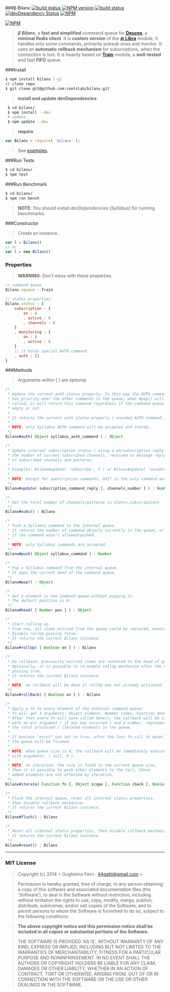 ###β Bilanx
[![build status](https://secure.travis-ci.org/rootslab/bilanx.png?branch=master)](http://travis-ci.org/rootslab/bilanx) 
[![NPM version](https://badge.fury.io/js/bilanx.png)](http://badge.fury.io/js/bilanx)
[![build status](https://david-dm.org/rootslab/bilanx.png)](https://david-dm.org/rootslab/bilanx)
[![devDependency Status](https://david-dm.org/rootslab/bilanx/dev-status.png)](https://david-dm.org/rootslab/spade#info=devDependencies)
[![NPM](https://nodei.co/npm/bilanx.png?downloads=true&stars=true)](https://nodei.co/npm/bilanx/)

[![NPM](https://nodei.co/npm-dl/bilanx.png)](https://nodei.co/npm/bilanx/)

> _**β Bilanx**_, a __fast and simplified__ command queue for __[Deuces](https://github.com/rootslab/deuces)__, a __minimal Redis client__. It is __custom version__ of the  __[♎ Libra](https://github.com/rootslab/libra)__ module, it handles only some commands, primarily pubsub ones and monitor.
> It uses an __automatic rollback mechanism__ for subscriptions, when the connection is lost.
> It is heavily based on __[Train](https://github.com/rootslab/train)__ module, a __well-tested__ and fast __FIFO__ queue.

###Install

```bash
$ npm install bilanx [-g]
// clone repo
$ git clone git@github.com:rootslab/bilanx.git
```
> __install and update devDependencies__:

```bash
 $ cd bilanx/
 $ npm install --dev
 # update
 $ npm update --dev
```
> __require__

```javascript
var Bilanx = require( 'bilanx' );
```
> See [examples](example/).

###Run Tests

```bash
$ cd bilanx/
$ npm test
```

###Run Benchmark

```bash
$ cd bilanx/
$ npm run bench
```
> __NOTE__: You should install _devDependencies_ (_Syllabus_) for running benchmarks.


###Constructor

> Create an instance.

```javascript
var l = Bilanx()
// or
var l = new Bilanx()
```

### Properties

> __WARNING__: Don't mess with these properties.

```javascript
// command queue
Bilanx.cqueue : Train

// status properties
Bilanx.status : {
    subscription : {
        on : 0
        , active : 0
        , channels : 0
    }
    , monitoring : {
        on : 0
        , active : 0
    }
    // it holds special AUTH command
    , auth : []
}
```

###Methods

> Arguments within [ ] are optional.

```javascript
/*
 * Update the current auth status property. In this way the AUTH command
 * has priority over the other commands in the queue; when #pop() will be
 * called, it will return this command regardless if the command queue is
 * empty or not.
 *
 * It returns the current auth status property ( encoded AUTH command ).
 *
 * NOTE: only Syllabus AUTH command will be accepted and stored.
 */
Bilanx#auth( Object syllabus_auth_command ) : Object

/*
 * Update internal subscription status ( using a un/subscription reply ), passing the command and
 * the number of current subscribed channels, received as message reply. It returns the total number
 * of subscribed channels and patterns.
 *
 * Examples: Bilanx#update( 'subscribe', 5 ) or Bilanx#update( 'unsubscribe', 3 )
 *
 * NOTE: Except for subscription commands, QUIT is the only command accepted in pubsub mode.
 */
Bilanx#update( subscription_command_reply [, channels_number ] ) : Number

/*
 * Get the total number of channels/patterns in status.subscriptions
 */
Bilanx#subs() : Bilanx

/*
 * Push a Syllabus command to the internal queue.
 * It returns the number of command objects currently in the queue, or -1
 * if the command wasn't allowed/pushed.
 *
 * NOTE: only Syllabus commands are accepted.
 */
Bilanx#push( Object syllabus_command ) : Number

/*
 * Pop a Syllabus command from the internal queue.
 * It pops the current head of the command queue.
 */
Bilanx#pop() : Object

/*
 * Get a element in the command queue without popping it.
 * The default position is 0.
 */
Bilanx#head( [ Number pos ] ) : Object

/*
 * Start rolling up.
 * From now, all items evicted from the queue could be restored, executing #rollBack().
 * Disable rollUp passing false.
 * It returns the current Bilanx instance.
 */
Bilanx#rollUp( [ Boolean on ] ) : Bilanx

/*
 * Do rollback; previously evicted items are restored to the head of queue.
 * Optionally, it is possible to re-enable rollUp mechanism after the rollBack,
 * passing true.
 * It returns the current Bilanx instance.
 * 
 * NOTE: no rollBack will be done if rollUp was not already activated.
 */
Bilanx#rollBack( [ Boolean on ] ) : Bilanx

/*
 * Apply a fn to every element of the internal command queue;
 * fn will get 3 arguments: Object element, Number index, Function done.
 * After that every fn will have called done(), the callback will be launched
 * with an err argument ( if any has occurred ) and a number, representing
 * the total processed / iterated elements in the queue.
 *
 * If boolean "evict" was set to true, after the last fn call to done(),
 * the queue will be flushed.
 *
 * NOTE: when queue size is 0, the callback will be immediately executed
 * with arguments: ( null, 0 ).
 *
 * NOTE: on iteration, the size is fixed to the current queue size,
 * then it is possible to push other elements to the tail, these
 * added elements are not affected by iteration.
 */
Bilanx#iterate( Function fn [, Object scope [, Function cback [, Boolean evict ] ] ] ) : Bilanx

/*
 * Flush the internal queue, reset all internal status properties,
 * then disable rollback mechanism.
 * It returns the current Bilanx instance.
 */
Bilanx#flush() : Bilanx

/*
 * Reset all internal status properties, then disable rollback mechanism.
 * It returns the current Bilanx instance.
 */
Bilanx#reset() : Bilanx
```
------------------------------------------------------------------------


### MIT License

> Copyright (c) 2014 &lt; Guglielmo Ferri : 44gatti@gmail.com &gt;

> Permission is hereby granted, free of charge, to any person obtaining
> a copy of this software and associated documentation files (the
> 'Software'), to deal in the Software without restriction, including
> without limitation the rights to use, copy, modify, merge, publish,
> distribute, sublicense, and/or sell copies of the Software, and to
> permit persons to whom the Software is furnished to do so, subject to
> the following conditions:

> __The above copyright notice and this permission notice shall be
> included in all copies or substantial portions of the Software.__

> THE SOFTWARE IS PROVIDED 'AS IS', WITHOUT WARRANTY OF ANY KIND,
> EXPRESS OR IMPLIED, INCLUDING BUT NOT LIMITED TO THE WARRANTIES OF
> MERCHANTABILITY, FITNESS FOR A PARTICULAR PURPOSE AND NONINFRINGEMENT.
> IN NO EVENT SHALL THE AUTHORS OR COPYRIGHT HOLDERS BE LIABLE FOR ANY
> CLAIM, DAMAGES OR OTHER LIABILITY, WHETHER IN AN ACTION OF CONTRACT,
> TORT OR OTHERWISE, ARISING FROM, OUT OF OR IN CONNECTION WITH THE
> SOFTWARE OR THE USE OR OTHER DEALINGS IN THE SOFTWARE.
